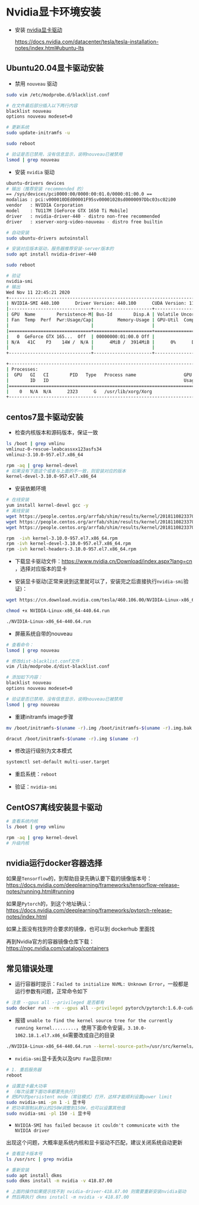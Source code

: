 # Nvidia显卡环境安装

* 安装 [nvidia显卡驱动](https://docs.aws.amazon.com/AWSEC2/latest/UserGuide/install-nvidia-driver.html)

    https://docs.nvidia.com/datacenter/tesla/tesla-installation-notes/index.html#ubuntu-lts

## Ubuntu20.04显卡驱动安装

* 禁用 `nouveau` 驱动

```bash
sudo vim /etc/modprobe.d/blacklist.conf

# 在文件最后部分插入以下两行内容
blacklist nouveau
options nouveau modeset=0

# 更新系统
sudo update-initramfs -u

sudo reboot

# 验证是否已禁用，没有信息显示，说明nouveau已被禁用
lsmod | grep nouveau
```
* 安装 `nvidia` 驱动

```bash
ubuntu-drivers devices
# 输出（推荐安装 recommended 的）
== /sys/devices/pci0000:00/0000:00:01.0/0000:01:00.0 ==
modalias : pci:v000010DEd00001F95sv00001028sd0000097Dbc03sc02i00
vendor   : NVIDIA Corporation
model    : TU117M [GeForce GTX 1650 Ti Mobile]
driver   : nvidia-driver-440 - distro non-free recommended
driver   : xserver-xorg-video-nouveau - distro free builtin

# 自动安装
sudo ubuntu-drivers autoinstall

# 安装对应版本驱动，服务器推荐安装-server版本的
sudo apt install nvidia-driver-440

sudo reboot

# 验证
nvidia-smi
# 输出
Wed Nov 11 22:45:21 2020
+-----------------------------------------------------------------------------+
| NVIDIA-SMI 440.100      Driver Version: 440.100      CUDA Version: 11.1     |
|-------------------------------+----------------------+----------------------+
| GPU  Name        Persistence-M| Bus-Id        Disp.A | Volatile Uncorr. ECC |
| Fan  Temp  Perf  Pwr:Usage/Cap|         Memory-Usage | GPU-Util  Compute M. |
|                               |                      |               MIG M. |
|===============================+======================+======================|
|   0  GeForce GTX 165...  Off  | 00000000:01:00.0 Off |                  N/A |
| N/A   41C    P3    14W /  N/A |      4MiB /  3914MiB |      0%      Default |
|                               |                      |                  N/A |
+-------------------------------+----------------------+----------------------+

+-----------------------------------------------------------------------------+
| Processes:                                                                  |
|  GPU   GI   CI        PID   Type   Process name                  GPU Memory |
|        ID   ID                                                   Usage      |
|=============================================================================|
|    0   N/A  N/A      2323      G   /usr/lib/xorg/Xorg                  4MiB |
+-----------------------------------------------------------------------------+
```

## centos7显卡驱动安装

* 检查内核版本和源码版本，保证一致

```bash
ls /boot | grep vmlinu
vmlinuz-0-rescue-leabcassxx123asfs34
vmlinuz-3.10.0-957.el7.x86_64

rpm -aq | grep kernel-devel
# 如果没有下面这个或者与上面的不一致，则安装对应的版本
kernel-devel-3.10.0-957.el7.x86_64
```

* 安装依赖环境

```bash
# 在线安装
yum install kernel-devel gcc -y
# 离线安装
wget https://people.centos.org/arrfab/shim/results/kernel/20181108233701/3.10.0-957.el7.x86_64/kernel-3.10.0-957.el7.x86_64.rpm
wget https://people.centos.org/arrfab/shim/results/kernel/20181108233701/3.10.0-957.el7.x86_64/kernel-devel-3.10.0-957.el7.x86_64.rpm
wget https://people.centos.org/arrfab/shim/results/kernel/20181108233701/3.10.0-957.el7.x86_64/kernel-headers-3.10.0-957.el7.x86_64.rpm

rpm  -ivh kernel-3.10.0-957.el7.x86_64.rpm
rpm -ivh kernel-devel-3.10.0-957.el7.x86_64.rpm
rpm -ivh kernel-headers-3.10.0-957.el7.x86_64.rpm
```

* 下载显卡驱动文件：https://www.nvidia.cn/Download/index.aspx?lang=cn ，选择对应版本的显卡

* 安装显卡驱动(正常来说到这里就可以了，安装完之后直接执行`nvidia-smi`验证)：

```bash
wget https://cn.download.nvidia.com/tesla/460.106.00/NVIDIA-Linux-x86_64-460.106.00.run

chmod +x NVIDIA-Linux-x86_64-440.64.run

./NVIDIA-Linux-x86_64-440.64.run
```

* 屏蔽系统自带的nouveau

```bash
# 查看命令：
lsmod | grep nouveau

# 修改dist-blacklist.conf文件：
vim /lib/modprobe.d/dist-blacklist.conf

# 添加如下内容：
blacklist nouveau
options nouveau modeset=0

# 验证是否已禁用，没有信息显示，说明nouveau已被禁用
lsmod | grep nouveau
```

* 重建initramfs image步骤

```bash
mv /boot/initramfs-$(uname -r).img /boot/initramfs-$(uname -r).img.bak

dracut /boot/initramfs-$(uname -r).img $(uname -r)
```

* 修改运行级别为文本模式

```bash
systemctl set-default multi-user.target
```

* 重启系统：`reboot`

* 验证：`nvidia-smi`

## CentOS7离线安装显卡驱动
```bash
# 查看系统内核
ls /boot | grep vmlinu

rpm -aq | grep kernel-devel
# 升级内核

```

## nvidia运行docker容器选择

如果是`Tensorflow`的，到帮助目录先确认要下载的镜像版本号：https://docs.nvidia.com/deeplearning/frameworks/tensorflow-release-notes/running.html#running

如果是`Pytorch`的，到这个地址确认：https://docs.nvidia.com/deeplearning/frameworks/pytorch-release-notes/index.html

如果上面没有找到符合要求的镜像，也可以到 dockerhub 里面找

再到Nvidia官方的容器镜像仓库下载：https://ngc.nvidia.com/catalog/containers

## 常见错误处理

* 运行容器时提示：`Failed to initialize NVML: Unknown Error`，一般都是运行参数有问题，正常命令如下

```bash
# 注意 --gpus all --privileged 是否都有
sudo docker run --rm --gpus all --privileged pytorch/pytorch:1.6.0-cuda10.1-cudnn7-runtime nvidia-smi
```

* 报错 `unable to find the kernel source tree for the currently running kernel.........`，使用下面命令安装，`3.10.0-1062.18.1.el7.x86_64`需要改成自己的目录

```bash
./NVIDIA-Linux-x86_64-440.64.run --kernel-source-path=/usr/src/kernels/3.10.0-1062.18.1.el7.x86_64 -k $(uname -r)
```

* `nvidia-smi`显卡丢失以及`GPU Fan`显示`ERR!`

```bash
# 1. 重启服务器
reboot

# 设置显卡最大功率
# （每次设置下面功率都要先执行）
# 把GPU的persistent mode（常驻模式）打开，这样才能顺利设置power limit
sudo nvidia-smi -pm 1 -i 显卡号
# 把功率限制从默认的250W调整到150W，也可以设置其他值
sudo nvidia-smi -pl 150 -i 显卡号
```

* `NVIDIA-SMI has failed because it couldn't communicate with the NVIDIA driver`

出现这个问题，大概率是系统内核和显卡驱动不匹配，建议关闭系统自动更新

```bash
# 查看显卡版本号
ls /usr/src | grep nvidia

# 重新安装
sudo apt install dkms
sudo dkms install -m nvidia -v 418.87.00

# 上面的操作如果提示找不到 nvidia-driver-418.87.00 则需要重新安装nvidia驱动
# 然后再执行 dkms install -m nvidia -v 418.87.00
```